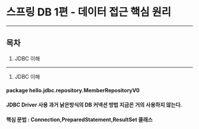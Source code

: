 # 스프링 DB 1편 - 데이터 접근 핵심 원리
***
## 목차
1. JDBC 이해

***
1. JDBC 이해   
#### package hello.jdbc.repository.MemberRepositoryV0   
#### JDBC Driver 사용 과거 낡은방식의 DB 커넥션 방법 지금은 거의 사용하지 않는다.
#### 핵심 문법 : Connection,PreparedStatement,ResultSet 클래스
